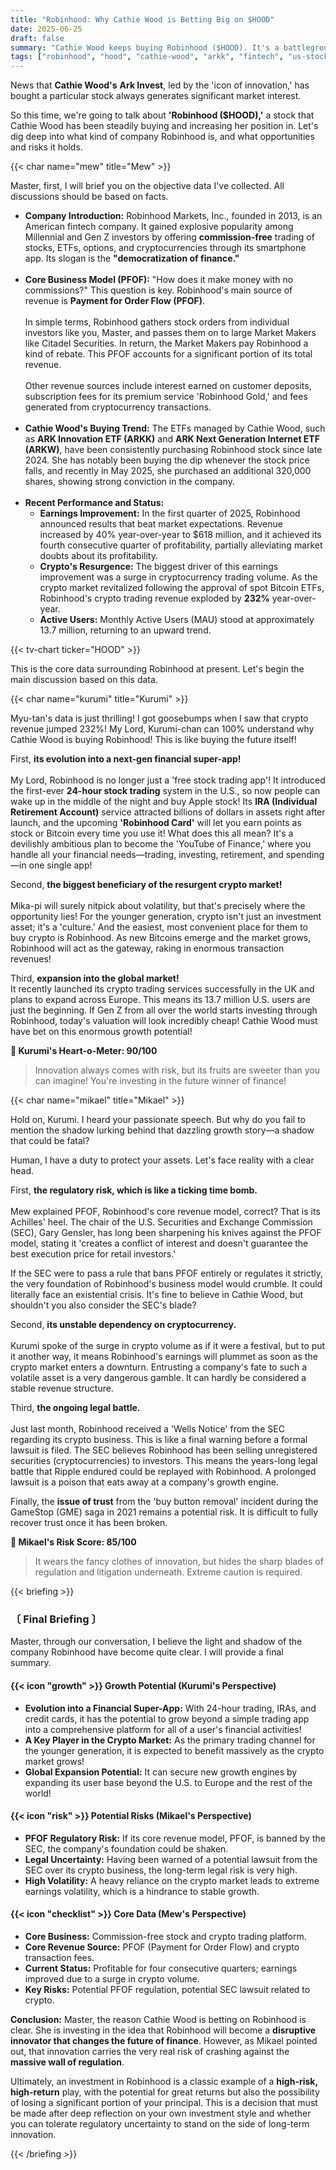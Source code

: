 ```yaml
---
title: "Robinhood: Why Cathie Wood is Betting Big on $HOOD"
date: 2025-06-25
draft: false
summary: "Cathie Wood keeps buying Robinhood ($HOOD). It's a battleground between the innovation of 'democratizing finance' and the critical risks of PFOF regulations and an SEC lawsuit. Kurumi sees a next-gen super-app, while Mikael warns of the regulatory sword. See the data and decide for yourself."
tags: ["robinhood", "hood", "cathie-wood", "arkk", "fintech", "us-stocks", "pfof"]
---
```


<p>News that <strong>Cathie Wood's</strong> <strong>Ark Invest</strong>, led by the 'icon of innovation,' has bought a particular stock always generates significant market interest.</p>
<p>So this time, we're going to talk about <strong>'Robinhood ($HOOD),'</strong> a stock that Cathie Wood has been steadily buying and increasing her position in. Let's dig deep into what kind of company Robinhood is, and what opportunities and risks it holds.</p>

{{< char name="mew" title="Mew" >}}
<p>Master, first, I will brief you on the objective data I've collected. All discussions should be based on facts.</p>
<ul>
    <li><strong>Company Introduction:</strong> Robinhood Markets, Inc., founded in 2013, is an American fintech company. It gained explosive popularity among Millennial and Gen Z investors by offering <strong>commission-free</strong> trading of stocks, ETFs, options, and cryptocurrencies through its smartphone app. Its slogan is the <strong>"democratization of finance."</strong></li><br>
    <li><strong>Core Business Model (PFOF):</strong> "How does it make money with no commissions?" This question is key. Robinhood's main source of revenue is <strong>Payment for Order Flow (PFOF)</strong>.<br><br>
    In simple terms, Robinhood gathers stock orders from individual investors like you, Master, and passes them on to large Market Makers like Citadel Securities. In return, the Market Makers pay Robinhood a kind of rebate. This PFOF accounts for a significant portion of its total revenue.<br><br>
    Other revenue sources include interest earned on customer deposits, subscription fees for its premium service 'Robinhood Gold,' and fees generated from cryptocurrency transactions.</li><br>
    <li><strong>Cathie Wood's Buying Trend:</strong> The ETFs managed by Cathie Wood, such as <strong>ARK Innovation ETF (ARKK)</strong> and <strong>ARK Next Generation Internet ETF (ARKW)</strong>, have been consistently purchasing Robinhood stock since late 2024. She has notably been buying the dip whenever the stock price falls, and recently in May 2025, she purchased an additional 320,000 shares, showing strong conviction in the company.</li><br>
    <li><strong>Recent Performance and Status:</strong>
        <ul>
            <li><strong>Earnings Improvement:</strong> In the first quarter of 2025, Robinhood announced results that beat market expectations. Revenue increased by 40% year-over-year to $618 million, and it achieved its fourth consecutive quarter of profitability, partially alleviating market doubts about its profitability.</li>
            <li><strong>Crypto's Resurgence:</strong> The biggest driver of this earnings improvement was a surge in cryptocurrency trading volume. As the crypto market revitalized following the approval of spot Bitcoin ETFs, Robinhood's crypto trading revenue exploded by <strong>232%</strong> year-over-year.</li>
            <li><strong>Active Users:</strong> Monthly Active Users (MAU) stood at approximately 13.7 million, returning to an upward trend.</li>
        </ul>
    </li>
</ul>
{{< tv-chart ticker="HOOD" >}}
<p>This is the core data surrounding Robinhood at present. Let's begin the main discussion based on this data.</p>

{{< char name="kurumi" title="Kurumi" >}}
<p>Myu-tan's data is just thrilling! I got goosebumps when I saw that crypto revenue jumped 232%! My Lord, Kurumi-chan can 100% understand why Cathie Wood is buying Robinhood! This is like buying the future itself!</p>
<p>First, <strong>its evolution into a next-gen financial super-app!</strong><br><br>
My Lord, Robinhood is no longer just a 'free stock trading app'! It introduced the first-ever <strong>24-hour stock trading</strong> system in the U.S., so now people can wake up in the middle of the night and buy Apple stock! Its <strong>IRA (Individual Retirement Account)</strong> service attracted billions of dollars in assets right after launch, and the upcoming <strong>'Robinhood Card'</strong> will let you earn points as stock or Bitcoin every time you use it! What does this all mean? It's a devilishly ambitious plan to become the 'YouTube of Finance,' where you handle all your financial needs—trading, investing, retirement, and spending—in one single app!</p>
<p>Second, <strong>the biggest beneficiary of the resurgent crypto market!</strong><br><br>
Mika-pi will surely nitpick about volatility, but that's precisely where the opportunity lies! For the younger generation, crypto isn't just an investment asset; it's a 'culture.' And the easiest, most convenient place for them to buy crypto is Robinhood. As new Bitcoins emerge and the market grows, Robinhood will act as the gateway, raking in enormous transaction revenues!</p>
<p>Third, <strong>expansion into the global market!</strong><br>
It recently launched its crypto trading services successfully in the UK and plans to expand across Europe. This means its 13.7 million U.S. users are just the beginning. If Gen Z from all over the world starts investing through Robinhood, today's valuation will look incredibly cheap! Cathie Wood must have bet on this enormous growth potential!</p>
<p><strong>💖 Kurumi's Heart-o-Meter: 90/100</strong><br>
<blockquote>
Innovation always comes with risk, but its fruits are sweeter than you can imagine! You're investing in the future winner of finance!</p>
</blockquote>

{{< char name="mikael" title="Mikael" >}}
<p>Hold on, Kurumi. I heard your passionate speech. But why do you fail to mention the shadow lurking behind that dazzling growth story—a shadow that could be fatal?</p>
<p>Human, I have a duty to protect your assets. Let's face reality with a clear head.</p>
<p>First, <strong>the regulatory risk, which is like a ticking time bomb.</strong><br><br>
Mew explained PFOF, Robinhood's core revenue model, correct? That is its Achilles' heel. The chair of the U.S. Securities and Exchange Commission (SEC), Gary Gensler, has long been sharpening his knives against the PFOF model, stating it 'creates a conflict of interest and doesn't guarantee the best execution price for retail investors.'</p>
<p>If the SEC were to pass a rule that bans PFOF entirely or regulates it strictly, the very foundation of Robinhood's business model would crumble. It could literally face an existential crisis. It's fine to believe in Cathie Wood, but shouldn't you also consider the SEC's blade?</p>
<p>Second, <strong>its unstable dependency on cryptocurrency.</strong><br><br>
Kurumi spoke of the surge in crypto volume as if it were a festival, but to put it another way, it means Robinhood's earnings will plummet as soon as the crypto market enters a downturn. Entrusting a company's fate to such a volatile asset is a very dangerous gamble. It can hardly be considered a stable revenue structure.</p>
<p>Third, <strong>the ongoing legal battle.</strong><br><br>
Just last month, Robinhood received a 'Wells Notice' from the SEC regarding its crypto business. This is like a final warning before a formal lawsuit is filed. The SEC believes Robinhood has been selling unregistered securities (cryptocurrencies) to investors. This means the years-long legal battle that Ripple endured could be replayed with Robinhood. A prolonged lawsuit is a poison that eats away at a company's growth engine.</p>
<p>Finally, the <strong>issue of trust</strong> from the 'buy button removal' incident during the GameStop (GME) saga in 2021 remains a potential risk. It is difficult to fully recover trust once it has been broken.</p>
<p><strong>🚨 Mikael's Risk Score: 85/100</strong><br>
<blockquote>
It wears the fancy clothes of innovation, but hides the sharp blades of regulation and litigation underneath. Extreme caution is required.</p>
</blockquote>

{{< briefing >}}
<h3><strong>〔 Final Briefing 〕</strong></h3>
<p>Master, through our conversation, I believe the light and shadow of the company Robinhood have become quite clear. I will provide a final summary.</p>

<h4><span class="svg-icon">{{< icon "growth" >}}</span> Growth Potential (Kurumi's Perspective)</h4>
<ul>
    <li><strong>Evolution into a Financial Super-App:</strong> With 24-hour trading, IRAs, and credit cards, it has the potential to grow beyond a simple trading app into a comprehensive platform for all of a user's financial activities!</li>
    <li><strong>A Key Player in the Crypto Market:</strong> As the primary trading channel for the younger generation, it is expected to benefit massively as the crypto market grows!</li>
    <li><strong>Global Expansion Potential:</strong> It can secure new growth engines by expanding its user base beyond the U.S. to Europe and the rest of the world!</li>
</ul>

<h4><span class="svg-icon">{{< icon "risk" >}}</span> Potential Risks (Mikael's Perspective)</h4>
<ul>
    <li><strong>PFOF Regulatory Risk:</strong> If its core revenue model, PFOF, is banned by the SEC, the company's foundation could be shaken.</li>
    <li><strong>Legal Uncertainty:</strong> Having been warned of a potential lawsuit from the SEC over its crypto business, the long-term legal risk is very high.</li>
    <li><strong>High Volatility:</strong> A heavy reliance on the crypto market leads to extreme earnings volatility, which is a hindrance to stable growth.</li>
</ul>

<h4><span class="svg-icon">{{< icon "checklist" >}}</span> Core Data (Mew's Perspective)</h4>
<ul>
    <li><strong>Core Business:</strong> Commission-free stock and crypto trading platform.</li>
    <li><strong>Core Revenue Source:</strong> PFOF (Payment for Order Flow) and crypto transaction fees.</li>
    <li><strong>Current Status:</strong> Profitable for four consecutive quarters; earnings improved due to a surge in crypto volume.</li>
    <li><strong>Key Risks:</strong> Potential PFOF regulation, potential SEC lawsuit related to crypto.</li>
</ul>

<div class="final-conclusion">
    <p><strong>Conclusion:</strong> Master, the reason Cathie Wood is betting on Robinhood is clear. She is investing in the idea that Robinhood will become a <strong>disruptive innovator that changes the future of finance</strong>. However, as Mikael pointed out, that innovation carries the very real risk of crashing against the <strong>massive wall of regulation</strong>.</p>
    <p>Ultimately, an investment in Robinhood is a classic example of a <strong>high-risk, high-return</strong> play, with the potential for great returns but also the possibility of losing a significant portion of your principal. This is a decision that must be made after deep reflection on your own investment style and whether you can tolerate regulatory uncertainty to stand on the side of long-term innovation.</p>
</div>
{{< /briefing >}}